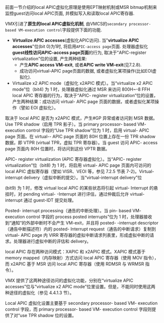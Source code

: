 

前面一节介绍的local APIC虚拟化原理是使用EPT映射机制或MSR bitmap机制来监控guest访问local APIC页面, 并模拟写入和读取local APIC寄存器.

VMX引进了**原生的local APIC虚拟化机制**, 由VMCS的`secondary processor-based VM-execution control`字段提供下面的功能.

* **Virtualize APIC accesses**(虚拟化APIC访问). 当"**virtualize APIC accesses**"位(bit 0)为1时, 将启用`APIC-access page`页面. 处理器虚拟化**guest线性访问APIC-access page页面**的行为, 取决于"APIC-register virtualization"位的设置, 产生两种结果:
    - 产生**APIC access VM-exit**, 或者**APIC write VM-exit**(见7.2.8).
    - 成功访问virtual-APIC page页面的数据, 或者虚拟化某项操作(比如EOI虚拟化).
* Virtualize x2 APIC mode（虚拟化 x2APIC 模式）。当“virtualize x2 APIC mode”位（bit4) 为 1 时，处理器虚拟化通过 MSR 来访问 800H~-8 FFH local APIC 寄存器的行为，取决于“APIC- register virtualization”位的设置，产生两种结果：成功访问 virtual- APIC page 页面的数据，或者虚拟化某项操作（譬如 EOI 虚拟化）。

取决于 local APIC 是否为 x2APIC 模式，产生#GP 异常或者访问到 MSR 数据。Use TPR shadow（启用 TPR 影子）。当 primary processor- based VM- execution control 字段的“Use TPR shadow”位为 1 时，启用 virtual- APIC page 页面。在 virtual-- APIC page 页面的 80H 位置上存在一份 TPR shadow 数据，即 VTPR  (virtual TPR，虚拟 TPR 寄存器）。当 guest 访问 APIC- access page 页面内 80H 位置时，将访问到这份 VPTR 数据。

APIC- register virtualization (APIC 寄存器虚拟化）。当“APIC- register virtualization”位（bit8) 为 1 时，将启用 virtual- APIC page 页面内可访问的 local APIC 虚拟寄存器（譬如 VISR、VEOI 等，参见 7.2.5 节表 7-2)。Virtual- interrupt delivery（虚拟中断的提交）。当“virtual-interrupt delivery”位

 (bit9) 为 1 时，修改 virtual local APIC 的某些状态将引起 virtual- Interrupt 的悬挂时，对 pending virtual- -Interrupt 进行评估，通过仲裁后允许 virtual-interrupt 通过 guest-IDT 提交处理。

Posted- interrupt processing（通告的中断处理）。当 pin- based VM- execution control 字段的 process posted interrupts”位为 1 时，处理器接收到“通知”的外部中断时不会产生 VM-exit，并且将 posted- -interrupt descriptor（通告中断描述符）内的 posted- Interrupt request（通告的中断请求）复制到 virtual- APIC page 内 VIRR 寄存器的虚拟中断请求列表里，形成虚拟中断的请求。处理器进行虚拟中断的评估和 delivery。

local APIC 存在两种访问模式：XAPIC 和 x2APIC 模式。XAPIC 模式基于 memory mapped（内存映射）方式访问 local APIC 寄存器（使用 MOV 指令），而 x2APIC 基于 MSR 访问 local APIC 寄存器（使用 RDMSR 与 WRMSR 指令）。

VMX 提供了这两种途径访问的虚拟化功能，分别在“virtualize APIC accesses”位与“virtualize x2 APIC mode”位里设置。但是，不能同时使用这两种途径的虚拟化（参见 4.4.1.3 节）。

Local APIC 虚拟化设置主要基于 secondary processor- based VM- execution control 字段，而 primary processor- based VM- execution control 字段则提供了对“use TPR shadow 位的设置。